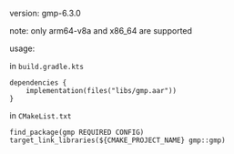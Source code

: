 version: gmp-6.3.0

note: only arm64-v8a and x86_64 are supported

usage:

in `build.gradle.kts`
```
dependencies {
    implementation(files("libs/gmp.aar"))
}
```

in `CMakeList.txt`
```
find_package(gmp REQUIRED CONFIG)
target_link_libraries(${CMAKE_PROJECT_NAME} gmp::gmp)
```
